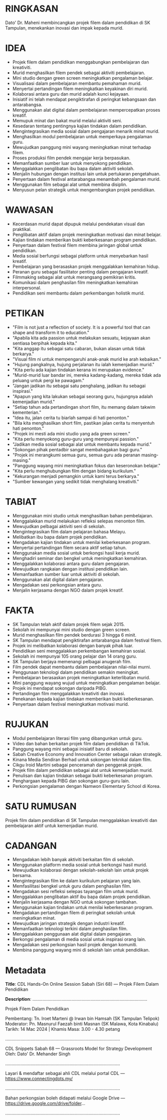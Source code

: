 # RINGKASAN
Dato' Dr. Maheni membincangkan projek filem dalam pendidikan di SK Tampulan, menekankan inovasi dan impak kepada murid.

# IDEA
- Projek filem dalam pendidikan menggabungkan pembelajaran dan kreativiti.
- Murid menghasilkan filem pendek sebagai aktiviti pembelajaran.
- Mini studio dengan green screen meningkatkan pengalaman belajar.
- Visualisasi dalam pembelajaran membantu pemahaman murid.
- Menyertai pertandingan filem meningkatkan keyakinan diri murid.
- Kolaborasi antara guru dan murid adalah kunci kejayaan.
- Inisiatif ini telah mendapat pengiktirafan di peringkat kebangsaan dan antarabangsa.
- Menggunakan alat digital dalam pembelajaran mempercepatkan proses kreatif.
- Memupuk minat dan bakat murid melalui aktiviti seni.
- Kesedaran tentang pentingnya kajian tindakan dalam pendidikan.
- Mengintegrasikan media sosial dalam pengajaran menarik minat murid.
- Menghasilkan modul pembelajaran untuk memperkaya pengalaman guru.
- Mewujudkan panggung mini wayang meningkatkan minat terhadap filem.
- Proses produksi film pendek mengajar kerja berpasukan.
- Memanfaatkan sumber luar untuk menyokong pendidikan.
- Menggalakkan penglibatan ibu bapa dalam aktiviti sekolah.
- Menjalin hubungan dengan institusi lain untuk pertukaran pengetahuan.
- Penyertaan dalam festival antarabangsa menambah pengalaman murid.
- Menggunakan film sebagai alat untuk membina disiplin.
- Menyusun pelan strategik untuk mengembangkan projek pendidikan.

# WAWASAN
- Kecerdasan murid dapat dipupuk melalui pendekatan visual dan praktikal.
- Penglibatan aktif dalam projek meningkatkan motivasi dan minat belajar.
- Kajian tindakan memberikan bukti keberkesanan program pendidikan.
- Penyertaan dalam festival filem membina jaringan global untuk pendidikan.
- Media sosial berfungsi sebagai platform untuk menyebarkan hasil kreatif.
- Pembelajaran yang berasaskan projek menggalakkan kemahiran hidup.
- Peranan guru sebagai fasilitator penting dalam pengajaran kreatif.
- Filmmaking sebagai alat untuk merangsang pemikiran kritis.
- Komunikasi dalam penghasilan film meningkatkan kemahiran interpersonal.
- Pendidikan seni membantu dalam perkembangan holistik murid.

# PETIKAN
- "Film is not just a reflection of society. It is a powerful tool that can shape and transform it to education."
- "Apabila kita ada passion untuk melakukan sesuatu, kejayaan akan sentiasa berpihak kepada kita."
- "Kita anggap itu sebagai satu cabaran, bukan alasan untuk tidak berkarya."
- "Visual film ni untuk mempengaruhi anak-anak murid ke arah kebaikan."
- "Hujung pangkalnya, hujung perjalanan itu ialah kemenjadian murid."
- "Kita perlu ada kajian tindakan kerana ini merupakan evidence."
- "Murid-murid luar bandar ini, mereka kadang-kadang, mereka tidak ada peluang untuk pergi ke pawagam."
- "Jangan jadikan itu sebagai satu penghalang, jadikan itu sebagai inspirasi."
- "Apapun yang kita lakukan sebagai seorang guru, hujungnya adalah kemenjadian murid."
- "Setiap tahun ada pertandingan short film, itu memang dalam takwim kementerian."
- "Idea itu, jalan cerita tu biarlah sampai di hati penonton."
- "Bila kita menghasilkan short film, pastikan jalan cerita tu menyentuh hati penonton."
- "Projek ini mesti ada mini studio yang ada green screen."
- "Kita perlu menyokong guru-guru yang mempunyai passion."
- "Jadikan media sosial sebagai alat untuk membantu kepada murid."
- "Sokongan pihak pentadbir sangat membahagakan bagi guru."
- "Projek ini merangkumi semua guru, semua guru ada peranan masing-masing."
- "Panggung wayang mini meningkatkan fokus dan keseronokan belajar."
- "Kita perlu menghubungkan film dengan bidang kurikulum."
- "Kekurangan menjadi pemangkin untuk kami terus berkarya."
- "Sumber kewangan yang sedikit tidak menghalang kreativiti."

# TABIAT
- Menggunakan mini studio untuk menghasilkan bahan pembelajaran.
- Menggalakkan murid melakukan refleksi selepas menonton film.
- Mewujudkan pelbagai aktiviti seni di sekolah.
- Mengintegrasikan film dalam pelajaran bahasa Melayu.
- Melibatkan ibu bapa dalam projek pendidikan.
- Mengadakan kajian tindakan untuk menilai keberkesanan program.
- Menyertai pertandingan filem secara aktif setiap tahun.
- Menggunakan media sosial untuk berkongsi hasil kerja murid.
- Menghadiri seminar dan bengkel untuk meningkatkan kemahiran.
- Menggalakkan kolaborasi antara guru dalam pengajaran.
- Mewujudkan rangkaian dengan institusi pendidikan lain.
- Memanfaatkan sumber luar untuk aktiviti di sekolah.
- Menggunakan alat digital dalam pengajaran.
- Mengadakan sesi perkongsian antara guru.
- Menjalin kerjasama dengan NGO dalam projek kreatif.

# FAKTA
- SK Tampulan telah aktif dalam projek filem sejak 2015.
- Sekolah ini mempunyai mini studio dengan green screen.
- Murid menghasilkan film pendek berdurasi 3 hingga 6 minit.
- SK Tampulan mendapat pengiktirafan antarabangsa dalam festival filem.
- Projek ini melibatkan kolaborasi dengan banyak pihak luar.
- Pendidikan seni menggalakkan perkembangan kemahiran sosial.
- Sekolah ini mempunyai 105 orang pelajar dan 14 orang guru.
- SK Tampulan berjaya memenangi pelbagai anugerah film.
- Film pendek dapat membantu dalam pembelajaran nilai-nilai murni.
- Penggunaan teknologi dalam pendidikan semakin meningkat.
- Pembelajaran berasaskan projek meningkatkan keterlibatan murid.
- Mini panggung wayang wujud untuk meningkatkan pengalaman belajar.
- Projek ini mendapat sokongan daripada PIBG.
- Pertandingan film menggalakkan kreativiti dan inovasi.
- Penekanan kepada kajian tindakan memberikan bukti keberkesanan.
- Penyertaan dalam festival meningkatkan motivasi murid.

# RUJUKAN
- Modul pembelajaran literasi film yang dibangunkan untuk guru.
- Video dan bahan berkaitan projek film dalam pendidikan di TikTok.
- Panggung wayang mini sebagai inisiatif baru di sekolah.
- Sabah Creative Economy and Innovation Center sebagai rakan strategik.
- Kinana Media Sendiran Berhad untuk sokongan teknikal dalam film.
- Cikgu Iroid Martini sebagai penceramah dan penggerak projek.
- Projek film dalam pendidikan sebagai alat untuk kemenjadian murid.
- Penulisan dan kajian tindakan sebagai bukti keberkesanan program.
- Penghargaan kepada PIBG dan sokongan guru-guru lain.
- Perkongsian pengalaman dengan Namwon Elementary School di Korea.

# SATU RUMUSAN
Projek film dalam pendidikan di SK Tampulan menggalakkan kreativiti dan pembelajaran aktif untuk kemenjadian murid.

# CADANGAN
- Mengadakan lebih banyak aktiviti berkaitan film di sekolah.
- Menggunakan platform media sosial untuk berkongsi hasil murid.
- Mewujudkan kolaborasi dengan sekolah-sekolah lain untuk projek bersama.
- Mengintegrasikan film ke dalam kurikulum pelajaran yang lain.
- Memfasilitasi bengkel untuk guru dalam penghasilan film.
- Mengadakan sesi refleksi selepas tayangan film untuk murid.
- Menggalakkan penglibatan aktif ibu bapa dalam projek pendidikan.
- Menjalin kerjasama dengan NGO untuk sokongan tambahan.
- Menggunakan kajian tindakan untuk menilai keberkesanan program.
- Mengadakan pertandingan filem di peringkat sekolah untuk meningkatkan minat.
- Mewujudkan jaringan strategik dengan industri kreatif.
- Memanfaatkan teknologi terkini dalam penghasilan film.
- Menggalakkan penggunaan alat digital dalam pengajaran.
- Berkongsi pengalaman di media sosial untuk inspirasi orang lain.
- Mengadakan sesi perkongsian hasil projek dengan komuniti.
- Membina panggung wayang mini di sekolah lain untuk pendidikan.

# Metadata
**Title**: CDL Hands-On Online Session Sabah (Siri 68) — Projek Filem Dalam Pendidikan

**Description**: ...........................................................................................

Projek Filem Dalam Pendidikan 

Pembentang: Tn. Iroet Marteni @ Irwan bin Hamsah (SK Tampulan Telipok)
Moderator: Pn. Masnurul Faezah binti Masnan (SK Malawa, Kota Kinabalu) 
Tarikh: 14 Mac 2024   |   Khamis
Masa: 3.00 - 4.30 petang

...........................................................................................

CDL Snippets Sabah 68 — Grassroots Model for Strategy Development
Oleh: Dato' Dr. Mehander Singh

...........................................................................................

Layari & mendaftar sebagai ahli CDL melalui portal CDL — https://www.connectingdots.my/

...........................................................................................

Bahan perkongsian boleh didapati melalui Google Drive — https://drive.google.com/drive/folder...

...........................................................................................